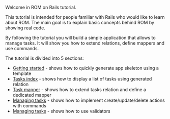 Welcome in ROM on Rails tutorial.

This tutorial is intended for people familiar with Rails who would like to learn
about ROM. The main goal is to explain basic concepts behind ROM by showing real
code.

By following the tutorial you will build a simple application that allows to
manage tasks. It will show you how to extend relations, define mappers and use
commands.

The tutorial is divided into 5 sections:

* [Getting started](/tutorials/rails/getting-started) - shows how to quickly generate app skeleton using a template
* [Tasks index](/tutorials/rails/tasks-index) - shows how to display a list of tasks using generated relation
* [Task mapper](/tutorials/rails/task-mapper) - shows how to extend tasks relation and define a dedicated mapper
* [Managing tasks](/tutorials/rails/managing-tasks) - shows how to implement create/update/delete actions with commands
* [Managing tasks](/tutorials/validations) - shows how to use validators
